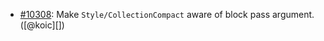 * [#10308](https://github.com/rubocop/rubocop/pull/10308): Make `Style/CollectionCompact` aware of block pass argument. ([@koic][])
